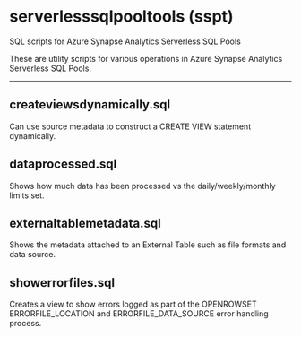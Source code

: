 # serverlesssqlpooltools (sspt)
SQL scripts for Azure Synapse Analytics Serverless SQL Pools

These are utility scripts for various operations in Azure Synapse Analytics Serverless SQL Pools.

---

## createviewsdynamically.sql 
Can use source metadata to construct a CREATE VIEW statement dynamically.


## dataprocessed.sql 
Shows how much data has been processed vs the daily/weekly/monthly limits set.


## externaltablemetadata.sql 
Shows the metadata attached to an External Table such as file formats and data source.


## showerrorfiles.sql
Creates a view to show errors logged as part of the OPENROWSET ERRORFILE_LOCATION and ERRORFILE_DATA_SOURCE error handling process.
